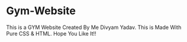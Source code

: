 # Gym-Website
This is a GYM Website Created By Me Divyam Yadav. This is Made With Pure CSS &amp; HTML. Hope You Like It!!
